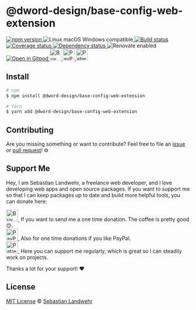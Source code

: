 <!-- TITLE/ -->
# @dword-design/base-config-web-extension
<!-- /TITLE -->

<!-- BADGES/ -->
  <p>
    <a href="https://npmjs.org/package/@dword-design/base-config-web-extension">
      <img
        src="https://img.shields.io/npm/v/@dword-design/base-config-web-extension.svg"
        alt="npm version"
      >
    </a><img src="https://img.shields.io/badge/os-linux%20%7C%C2%A0macos%20%7C%C2%A0windows-blue" alt="Linux macOS Windows compatible"><a href="https://github.com/dword-design/base-config-web-extension/actions">
      <img
        src="https://github.com/dword-design/base-config-web-extension/workflows/build/badge.svg"
        alt="Build status"
      >
    </a><a href="https://codecov.io/gh/dword-design/base-config-web-extension">
      <img
        src="https://codecov.io/gh/dword-design/base-config-web-extension/branch/master/graph/badge.svg"
        alt="Coverage status"
      >
    </a><a href="https://david-dm.org/dword-design/base-config-web-extension">
      <img src="https://img.shields.io/david/dword-design/base-config-web-extension" alt="Dependency status">
    </a><img src="https://img.shields.io/badge/renovate-enabled-brightgreen" alt="Renovate enabled"><br/><a href="https://gitpod.io/#https://github.com/dword-design/base-config-web-extension">
      <img src="https://gitpod.io/button/open-in-gitpod.svg" alt="Open in Gitpod">
    </a><a href="https://www.buymeacoffee.com/dword">
      <img
        src="https://www.buymeacoffee.com/assets/img/guidelines/download-assets-sm-2.svg"
        alt="Buy Me a Coffee"
        height="32"
      >
    </a><a href="https://paypal.me/SebastianLandwehr">
      <img
        src="https://dword-design.de/images/paypal.svg"
        alt="PayPal"
        height="32"
      >
    </a><a href="https://www.patreon.com/dworddesign">
      <img
        src="https://dword-design.de/images/patreon.svg"
        alt="Patreon"
        height="32"
      >
    </a>
</p>
<!-- /BADGES -->

<!-- DESCRIPTION/ -->

<!-- /DESCRIPTION -->

<!-- INSTALL/ -->
## Install

```bash
# npm
$ npm install @dword-design/base-config-web-extension

# Yarn
$ yarn add @dword-design/base-config-web-extension
```
<!-- /INSTALL -->

<!-- LICENSE/ -->
## Contributing

Are you missing something or want to contribute? Feel free to file an [issue](https://github.com/dword-design/base-config-web-extension/issues) or [pull request](https://github.com/dword-design/base-config-web-extension/pulls)! ⚙️

## Support Me

Hey, I am Sebastian Landwehr, a freelance web developer, and I love developing web apps and open source packages. If you want to support me so that I can keep packages up to date and build more helpful tools, you can donate here:

<p>
  <a href="https://www.buymeacoffee.com/dword">
    <img
      src="https://www.buymeacoffee.com/assets/img/guidelines/download-assets-sm-2.svg"
      alt="Buy Me a Coffee"
      height="32"
    >
  </a>&nbsp;If you want to send me a one time donation. The coffee is pretty good 😊.<br/>
  <a href="https://paypal.me/SebastianLandwehr">
    <img
      src="https://dword-design.de/images/paypal.svg"
      alt="PayPal"
      height="32"
    >
  </a>&nbsp;Also for one time donations if you like PayPal.<br/>
  <a href="https://www.patreon.com/dworddesign">
    <img
      src="https://dword-design.de/images/patreon.svg"
      alt="Patreon"
      height="32"
    >
  </a>&nbsp;Here you can support me regularly, which is great so I can steadily work on projects.
</p>

Thanks a lot for your support! ❤️

## License

[MIT License](https://opensource.org/licenses/MIT) © [Sebastian Landwehr](https://dword-design.de)
<!-- /LICENSE -->
